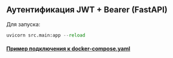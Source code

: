 ## Аутентификация JWT + Bearer (FastAPI)


Для запуска:
```python
uvicorn src.main:app --reload
```

#### [Пример подключения к docker-compose.yaml](https://github.com/oshkov/money-tracker-app/blob/master/docker-compose.yaml)